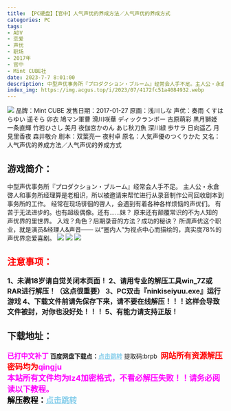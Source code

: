 ```yaml
---
title: 【PC硬盘】【官中】人气声优的养成方法／人气声优的养成方式
categories: PC
tags:
- ADV
- 恋爱
- 声优
- 职场
- 2017年
- 官中
- Mint CUBE社
date: 2023-7-7 8:01:00
description: 中型声优事务所『プロダクション・ブルーム』经常会人手不足。主人公・永倉啓人和事务所经理算是老相识，所以被邀请来帮忙进行从录音制作公司回收剧本到事务所的工作。经常在现场徘徊的啓人，会遇到有着各种各样烦恼的声优们。有苦于无法进步的。也有超级偶像。还有……妹？原来还有颠覆常识的不为人知的声优界的里世界。入戏？角色？后期录音的方法？成功的秘诀？所谓声优这个职业，就是演员&经理人&声音――以“圈内人”为视点中心而描绘的，真实度78%的声优界恋爱喜剧。
index_img: https://img.acgus.top/i/2023/07/4172fc51a4084932.webp
---
```

![](https://img.acgus.top/i/2023/07/4172fc51a4084932.webp)
品牌：Mint CUBE
发售日期：2017-01-27
原画：浅川しな
声优：奏雨 くすはらゆい 遥そら 卯衣 鳩マン軍曹 滑川咲華 ディックランボー 吉原萌彩 黒月獅姫 一条直輝 竹若ひさし 美月 夜伽宮かのん あじ秋刀魚 深川緑 歩サラ 日向遥乙 月見里香夜 森井敬介
剧本：双葉亮一 夜村卓
原名：人気声優のつくりかた
又名：人气声优的养成方法／人气声优的养成方式

## 游戏简介：
中型声优事务所『プロダクション・ブルーム』经常会人手不足。
主人公・永倉啓人和事务所经理算是老相识，所以被邀请来帮忙进行从录音制作公司回收剧本到事务所的工作。
经常在现场徘徊的啓人，会遇到有着各种各样烦恼的声优们。
有苦于无法进步的。也有超级偶像。还有……妹？
原来还有颠覆常识的不为人知的声优界的里世界。
入戏？角色？后期录音的方法？成功的秘诀？
所谓声优这个职业，就是演员&经理人&声音――
以“圈内人”为视点中心而描绘的，真实度78%的声优界恋爱喜剧。
![](https://img.acgus.top/i/2023/07/6a883f25f3084941.webp)
![](https://img.acgus.top/i/2023/07/3a90fbc2bb084938.webp)
![](https://img.acgus.top/i/2023/07/90db5c5669084936.webp)





## <font color=#FF0000 >注意事项：</font>
<font size=3><b>1、未满18岁请自觉关闭本页面！
2、请用专业的解压工具win_7Z或RAR进行解压！（这点很重要）
3、PC双击『ninkiseiyuu.exe』运行游戏
4、下载文件前请先保存下来，请不要在线解压！！！这样会导致文件被封，对你也没好处！！！
5、有能力请支持正版！</b></font>

## 下载地址：
<font color=#FF00FF size=3><b>已打中文补丁</b></font>
<b>百度网盘下载点：</b><a href="https://pan.baidu.com/s/1fX4lhO60aHKMnH-0aLni1A?pwd=brpb" style="color: #87CEEB;"><b>点击跳转</b></a> 提取码:brpb
<a style="padding: 0" href="https://post.qingju.org/AD/"><img style="max-width:100%" src="https://img.acgus.top/i/2024/07/478f689b8021d8d499ab43d21acf137a.gif" alt=""></a>
<b><font color=#FF0000 size=4>网站所有资源解压密码均为</b></font><b><font color=#FF00FF size=4>qingju</font><font color=#FF0000 ></font></b><br><b><font color=#FF00FF size=4>本站所有文件均为lz4加密格式，不看必解压失败！！请务必阅读以下教程。</b></font><br><b><font color=#000 size=4>解压教程：</b><a href="https://post.qingju.org/tutorial/000/" style="color: #87CEEB;"><b>点击跳转</b></a>
